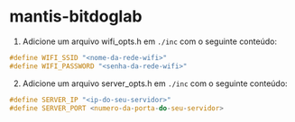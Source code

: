 # mantis-bitdoglab

1. Adicione um arquivo wifi_opts.h em `./inc` com o seguinte conteúdo:

```c
#define WIFI_SSID "<nome-da-rede-wifi>"
#define WIFI_PASSWORD "<senha-da-rede-wifi>"
```

2. Adicione um arquivo server_opts.h em `./inc` com o seguinte conteúdo:

```c
#define SERVER_IP "<ip-do-seu-servidor>"
#define SERVER_PORT <numero-da-porta-do-seu-servidor>
```
